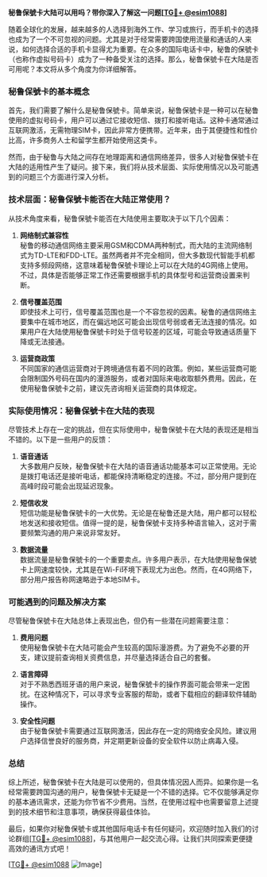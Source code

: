 **秘鲁保號卡大陆可以用吗？带你深入了解这一问题[[TG💪+ @esim1088](https://t.me/s/esim1088)]**

随着全球化的发展，越来越多的人选择到海外工作、学习或旅行，而手机卡的选择也成为了一个不可忽视的问题。尤其是对于经常需要跨国使用流量和通话的人来说，如何选择合适的手机卡显得尤为重要。在众多的国际电话卡中，秘鲁的保號卡（也称作虚拟号码卡）成为了一种备受关注的选择。那么，秘鲁保號卡在大陆是否可用呢？本文将从多个角度为你详细解答。

### 秘鲁保號卡的基本概念

首先，我们需要了解什么是秘鲁保號卡。简单来说，秘鲁保號卡是一种可以在秘鲁使用的虚拟号码卡，用户可以通过它接收短信、拨打和接听电话。这种卡通常通过互联网激活，无需物理SIM卡，因此非常方便携带。近年来，由于其便捷性和性价比高，许多商务人士和留学生都开始使用这类卡。

然而，由于秘鲁与大陆之间存在地理距离和通信网络差异，很多人对秘鲁保號卡在大陆的适用性产生了疑问。接下来，我们将从技术层面、实际使用情况以及可能遇到的问题三个方面进行深入分析。

### 技术层面：秘鲁保號卡能否在大陆正常使用？

从技术角度来看，秘鲁保號卡能否在大陆使用主要取决于以下几个因素：

1. **网络制式兼容性**  
   秘鲁的移动通信网络主要采用GSM和CDMA两种制式，而大陆的主流网络制式为TD-LTE和FDD-LTE。虽然两者并不完全相同，但大多数现代智能手机都支持多频段网络，这意味着秘鲁保號卡理论上可以在大陆的4G网络上使用。不过，具体是否能够正常工作还需要根据手机的具体型号和运营商设置来判断。

2. **信号覆盖范围**  
   即使技术上可行，信号覆盖范围也是一个不容忽视的因素。秘鲁的通信网络主要集中在城市地区，而在偏远地区可能会出现信号弱或者无法连接的情况。如果用户在大陆使用秘鲁保號卡时处于信号较差的区域，可能会导致通话质量下降或无法接通。

3. **运营商政策**  
   不同国家的通信运营商对于跨境通信有着不同的政策。例如，某些运营商可能会限制国外号码在国内的漫游服务，或者对国际来电收取额外费用。因此，在使用秘鲁保號卡之前，建议先咨询相关运营商的具体规定。

### 实际使用情况：秘鲁保號卡在大陆的表现

尽管技术上存在一定的挑战，但在实际使用中，秘鲁保號卡在大陆的表现还是相当不错的。以下是一些用户的反馈：

1. **语音通话**  
   大多数用户反映，秘鲁保號卡在大陆的语音通话功能基本可以正常使用。无论是拨打电话还是接听电话，都能保持清晰稳定的连接。不过，部分用户提到在高峰时段可能会出现延迟现象。

2. **短信收发**  
   短信功能是秘鲁保號卡的一大优势。无论是在秘鲁还是大陆，用户都可以轻松地发送和接收短信。值得一提的是，秘鲁保號卡支持多种语言输入，这对于需要频繁沟通的用户来说非常友好。

3. **数据流量**  
   数据流量是秘鲁保號卡的一个重要卖点。许多用户表示，在大陆使用秘鲁保號卡上网速度较快，尤其是在Wi-Fi环境下表现尤为出色。然而，在4G网络下，部分用户报告称网速略逊于本地SIM卡。

### 可能遇到的问题及解决方案

尽管秘鲁保號卡在大陆总体上表现出色，但仍有一些潜在问题需要注意：

1. **费用问题**  
   使用秘鲁保號卡在大陆可能会产生较高的国际漫游费。为了避免不必要的开支，建议提前查询相关资费信息，并尽量选择适合自己的套餐。

2. **语言障碍**  
   对于不熟悉西班牙语的用户来说，秘鲁保號卡的操作界面可能会带来一定困扰。在这种情况下，可以寻求专业客服的帮助，或者下载相应的翻译软件辅助操作。

3. **安全性问题**  
   由于秘鲁保號卡需要通过互联网激活，因此存在一定的网络安全风险。建议用户选择信誉良好的服务商，并定期更新设备的安全软件以防止病毒入侵。

### 总结

综上所述，秘鲁保號卡在大陆是可以使用的，但具体情况因人而异。如果你是一名经常需要跨国沟通的用户，秘鲁保號卡无疑是一个不错的选择。它不仅能够满足你的基本通讯需求，还能为你节省不少费用。当然，在使用过程中也需要留意上述提到的技术细节和注意事项，确保获得最佳体验。

最后，如果你对秘鲁保號卡或其他国际电话卡有任何疑问，欢迎随时加入我们的讨论群组[[TG💪+ @esim1088](https://t.me/s/esim1088)]，与其他用户一起交流心得。让我们共同探索更便捷高效的通讯方式吧！

[[TG💪+ @esim1088](https://t.me/s/esim1088) ![Image](https://i.postimg.cc/4NQfJmqS/Snipaste-2025-05-13-00-14-12.png)]